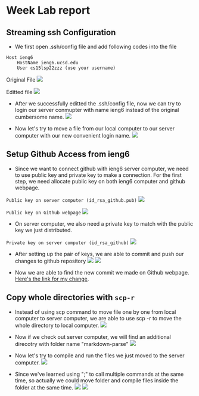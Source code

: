# Week  Lab report

## Streaming ssh Configuration
* We first open .ssh/config file and add following codes into the file 
```
Host ieng6
    HostName ieng6.ucsd.edu
    User cs15lsp22zzz (use your username)
```

Original File
![](Blank-config-file.png)

Editted file
![](Edited-blank-file.png)

* After we successfully editted the .ssh/config file, now we can try to login our server conmupter with name ieng6 instead of the original cumbersome name.
![](Easy-login.png)

* Now let's try to move a file from our local computer to our server computer with our new convenient login name.
![](Copy-file.png)

## Setup Github Access from ieng6
* Since we want to connect github with ieng6 server computer, we need to use public key and private key to make a connection. For the first step, we need allocate public key on both ieng6 computer and github webpage. 

`Public key on server computer (id_rsa_github.pub)`
![](Public-key-server.png)

`Public key on Github webpage`
![](Public-key-Github.png)

* On server computer, we also need a private key to match with the public key we just distributed.

`Private key on server computer (id_rsa_github)`
![](Public-key-server.png)

* After setting up the pair of keys, we are able to commit and push our changes to github repository
![](Successful-commit.png)
![](Successful-push.png) 

* Now we are able to find the new commit we made on Github webpage.
[Here's the link for my change](https://github.com/HaohanZou/markdown-parser/commit/f85aa7e3651a7d720217194df8f0a0f11ec07464).




## Copy whole directories with `scp-r`
* Instead of using scp command to move file one by one from local computer to server computer, we are able to use scp -r to move the whole directory to local computer. 
![](scp-r-move-directory.png)

* Now if we check out server computer, we will find an additional direcotry with folder name "markdown-parse"
![](Updated-directory.png)

* Now let's try to compile and run the files we just moved to the server computer.
![](Test-files.png)

* Since we've learned using ";" to call multiple commands at the same time, so actually we could move folder and compile files inside the folder at the same time. 
![](continued1.png)
![](continued2.png)



